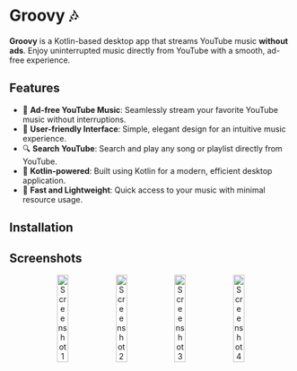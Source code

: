 # Groovy 🎶

**Groovy** is a Kotlin-based desktop app that streams YouTube music **without ads**. Enjoy uninterrupted music directly from YouTube with a smooth, ad-free experience.

## Features

- 🎵 **Ad-free YouTube Music**: Seamlessly stream your favorite YouTube music without interruptions.
- 🎨 **User-friendly Interface**: Simple, elegant design for an intuitive music experience.
- 🔍 **Search YouTube**: Search and play any song or playlist directly from YouTube.
- 📁 **Kotlin-powered**: Built using Kotlin for a modern, efficient desktop application.
- 🚀 **Fast and Lightweight**: Quick access to your music with minimal resource usage.

## Installation

## Screenshots

<p align="center">
  <img src="https://via.placeholder.com/300x200" alt="Screenshot 1" width="20%" />
  <img src="https://via.placeholder.com/300x200" alt="Screenshot 2" width="20%" />
  <img src="https://via.placeholder.com/300x200" alt="Screenshot 3" width="20%" />
  <img src="https://via.placeholder.com/300x200" alt="Screenshot 4" width="20%" />
</p>
